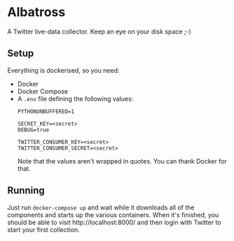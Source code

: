 # Albatross

A Twitter live-data collector.  Keep an eye on your disk space ;-)

## Setup

Everything is dockerised, so you need:

* Docker
* Docker Compose
* A `.env` file defining the following values:
    ```
    PYTHONUNBUFFERED=1

    SECRET_KEY=<secret>
    DEBUG=true

    TWITTER_CONSUMER_KEY=<secret>
    TWITTER_CONSUMER_SECRET=<secret>
    ```
  Note that the values aren't wrapped in quotes.  You can thank Docker for
  that.

## Running

Just run `docker-compose up` and wait while it downloads all of the components
and starts up the various containers.  When it's finished, you should be able
to visit http://localhost:8000/ and then login with Twitter to start your
first collection.

